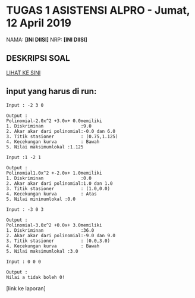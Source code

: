 # TUGAS 1 ASISTENSI ALPRO - Jumat, 12 April 2019
NAMA: **[INI DIISI]**
NRP: **[INI DIISI]**

## DESKRIPSI SOAL
[LIHAT KE SINI](https://github.com/asistensi-matematika/tugas1/blob/master/readme.ipynb)


## input yang harus di run:
~~~~
Input : -2 3 0

Output :
Polinomial-2.0x^2 +3.0x+ 0.0memiliki
1. Diskriminan              :9.0
2. Akar akar dari polinomial:-0.0 dan 6.0
3. Titik stasioner          : (0.75,1.125)
4. Kecekungan kurva         : Bawah
5. Nilai maksimumlokal :1.125
~~~~
~~~~
Input :1 -2 1

Output :
Polinomial1.0x^2 +-2.0x+ 1.0memiliki
1. Diskriminan              :0.0
2. Akar akar dari polinomial:1.0 dan 1.0
3. Titik stasioner          : (1.0,0.0)
4. Kecekungan kurva         : Atas
5. Nilai minimumlokal :0.0
~~~~
~~~~
Input : -3 0 3

Output :
Polinomial-3.0x^2 +0.0x+ 3.0memiliki
1. Diskriminan              :36.0
2. Akar akar dari polinomial:-9.0 dan 9.0
3. Titik stasioner          : (0.0,3.0)
4. Kecekungan kurva         : Bawah
5. Nilai maksimumlokal :3.0
~~~~
~~~~
Input : 0 0 0

Output :
Nilai a tidak boleh 0!
~~~~

[link ke laporan]
